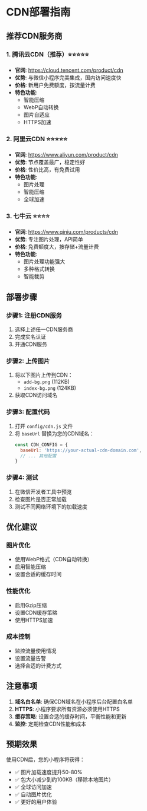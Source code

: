 # CDN部署指南

## 推荐CDN服务商

### 1. 腾讯云CDN（推荐）⭐⭐⭐⭐⭐
- **官网**: https://cloud.tencent.com/product/cdn
- **优势**: 与微信小程序完美集成，国内访问速度快
- **价格**: 新用户免费额度，按流量计费
- **特色功能**: 
  - 智能压缩
  - WebP自动转换
  - 图片自适应
  - HTTPS加速

### 2. 阿里云CDN ⭐⭐⭐⭐⭐
- **官网**: https://www.aliyun.com/product/cdn
- **优势**: 节点覆盖最广，稳定性好
- **价格**: 性价比高，有免费试用
- **特色功能**: 
  - 图片处理
  - 智能压缩
  - 全球加速

### 3. 七牛云 ⭐⭐⭐⭐
- **官网**: https://www.qiniu.com/products/cdn
- **优势**: 专注图片处理，API简单
- **价格**: 免费额度大，按存储+流量计费
- **特色功能**: 
  - 图片处理功能强大
  - 多种格式转换
  - 智能裁剪

## 部署步骤

### 步骤1: 注册CDN服务
1. 选择上述任一CDN服务商
2. 完成实名认证
3. 开通CDN服务

### 步骤2: 上传图片
1. 将以下图片上传到CDN：
   - `add-bg.png` (112KB)
   - `index-bg.png` (124KB)
2. 获取CDN访问域名

### 步骤3: 配置代码
1. 打开 `config/cdn.js` 文件
2. 将 `baseUrl` 替换为您的CDN域名：
   ```javascript
   const CDN_CONFIG = {
     baseUrl: 'https://your-actual-cdn-domain.com',
     // ... 其他配置
   }
   ```

### 步骤4: 测试
1. 在微信开发者工具中预览
2. 检查图片是否正常加载
3. 测试不同网络环境下的加载速度

## 优化建议

### 图片优化
- 使用WebP格式（CDN自动转换）
- 启用智能压缩
- 设置合适的缓存时间

### 性能优化
- 启用Gzip压缩
- 设置CDN缓存策略
- 使用HTTPS加速

### 成本控制
- 监控流量使用情况
- 设置流量告警
- 选择合适的计费方式

## 注意事项

1. **域名白名单**: 确保CDN域名在小程序后台配置白名单
2. **HTTPS**: 小程序要求所有资源必须使用HTTPS
3. **缓存策略**: 设置合适的缓存时间，平衡性能和更新
4. **监控**: 定期检查CDN性能和成本

## 预期效果

使用CDN后，您的小程序将获得：
- ✅ 图片加载速度提升50-80%
- ✅ 包大小减少到约100KB（移除本地图片）
- ✅ 全球访问加速
- ✅ 自动图片优化
- ✅ 更好的用户体验
